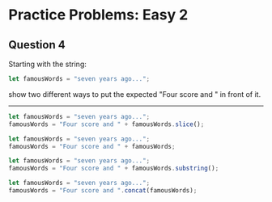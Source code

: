 # Practice Problems: Easy 2

## Question 4

Starting with the string:

```js
let famousWords = "seven years ago...";
```

show two different ways to put the expected "Four score and " in front of it.

---

```js
let famousWords = "seven years ago...";
famousWords = "Four score and " + famousWords.slice();
```

```js
let famousWords = "seven years ago...";
famousWords = "Four score and " + famousWords;
```

```js
let famousWords = "seven years ago...";
famousWords = "Four score and " + famousWords.substring();
```

```js
let famousWords = "seven years ago...";
famousWords = "Four score and ".concat(famousWords);
```
